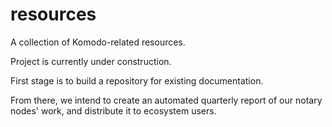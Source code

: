 # resources
A collection of Komodo-related resources.

Project is currently under construction.

First stage is to build a repository for existing documentation.

From there, we intend to create an automated quarterly report of our notary nodes' work, and distribute it to ecosystem users.
